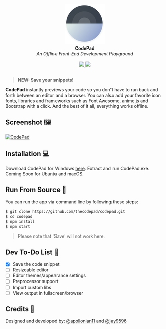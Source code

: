 <p align="center">
  <img src="build/icons/128x128.png" width="128px" height="128px"/>
  <br>
  <b>CodePad</b><br>
  <i>An Offline Front-End Development Playground</i><br><br>
  <a href="https://github.com/feross/standard">
    <img src="https://img.shields.io/badge/code_style-standard-blue.svg?style=flat-square" />
  </a>
  <a href="https://raw.githubusercontent.com/thecodepad/codepad/master/LICENSE"> 
    <img src="https://img.shields.io/badge/license-MIT-lightgrey.svg?style=flat-square" />
  </a>
  <br><br>
</p>

>  **NEW: Save your snippets!**

__CodePad__ instantly previews your code so you don't have to run back and forth between an editor and a browser. You can also add your favorite icon fonts, libraries and frameworks such as Font Awesome, anime.js and Bootstrap with a click. And the best of it all, everything works offline.

## Screenshot 🖼️

[<img alt='CodePad' src="https://thecodepad.github.io/img/codepad-screenshot.png?raw=true">](https://thecodepad.github.io)


## Installation 💻

Download CodePad for Windows [here](https://github.com/Jay9596/CodePad/releases/download/v1.1-beta/CodePad.rar). Extract and run CodePad.exe. Coming Soon for Ubuntu and macOS.

## Run From Source 🎩

You can run the app via command line by following these steps:

```
$ git clone https://github.com/thecodepad/codepad.git
$ cd codepad
$ npm install
$ npm start
```

> Please note that 'Save' will not work here.

## Dev To-Do List 🌈

- [x] Save the code snippet
- [ ] Resizeable editor
- [ ] Editor themes/appearance settings
- [ ] Preprocessor support
- [ ] Import custom libs
- [ ] View output in fullscreen/browser

## Credits 👨

Designed and developed by: [@apollonian11](https://www.github.com/apollonian11) and [@jay9596](https://www.github.com/jay9596)
